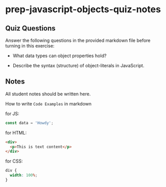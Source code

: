 # prep-javascript-objects-quiz-notes

## Quiz Questions

Answer the following questions in the provided markdown file before turning in this exercise:

- What data types can object properties hold?

- Describe the syntax (structure) of object-literals in JavaScript.

## Notes

All student notes should be written here.

How to write `Code Examples` in markdown

for JS:

```javascript
const data = 'Howdy';
```

for HTML:

```html
<div>
  <p>This is text content</p>
</div>
```

for CSS:

```css
div {
  width: 100%;
}
```
